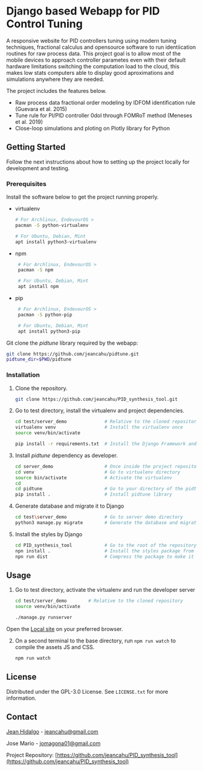 # Django based Webapp for PID Control Tuning

A responsive website for PID controllers tuning using modern tuning techniques, fractional calculus and opensource software to run identiication routines for raw process data.
This project goal is to allow most of the mobile devices to approach controller parametes even with their default hardware limitations switching the computation load to the cloud,
this makes low stats computers able to display good aproximations and simulations anywhere they are needed.

The project includes the features below.
- Raw process data fractional order modeling by IDFOM identification rule (Guevara et al. 2015)
- Tune rule for PI/PID controller 0dol through FOMRoT method (Meneses et al. 2019)
- Close-loop simulations and ploting on Plotly library for Python

<!-- GETTING STARTED -->
## Getting Started
Follow the next instructions about how to setting up the project locally for development and testing.

### Prerequisites

Install the software below to get the project running properly.
* virtualenv
   ```bash
   # For Archlinux, EndevourOS >
   pacman -S python-virtualenv

   # For Ubuntu, Debian, Mint
   apt install python3-virtualenv
   ```
* npm
  ```bash
   # For Archlinux, EndevourOS >
   pacman -S npm

   # For Ubuntu, Debian, Mint
   apt install npm

  ```
* pip
  ```bash
   # For Archlinux, EndevourOS >
   pacman -S python-pip

   # For Ubuntu, Debian, Mint
   apt install python3-pip

  ```

Git clone the _pidtune_ library required by the webapp:
  ```bash
  git clone https://github.com/jeancahu/pidtune.git
  pidtune_dir=$PWD/pidtune
  ```

### Installation

1. Clone the repository.
   ```bash
   git clone https://github.com/jeancahu/PID_synthesis_tool.git
   ```
2. Go to test directory, install the virtualenv and project dependencies.
   ```bash
   cd test/server_demo              # Relative to the cloned repository
   virtualenv venv                  # Install the virtualenv once
   source venv/bin/activate

   pip install -r requirements.txt  # Install the Django Framework and its dependencies
   ```
3. Install _pidtune_ dependency as developer.
   ```bash
   cd server_demo                   # Once inside the project repository directory go to server demo
   cd venv                          # Go to virtualenv directory
   source bin/activate              # Activate the virtualenv
   cd                               
   cd pidtune                       # Go to your directory of the pidtune repository 
   pip install .                    # Install pidtune library
   ```
4. Generate database and migrate it to Django
   ```bash
   cd test\server_demo              # Go to server demo directory
   python3 manage.py migrate        # Generate the database and migrate it
   ```
   
5. Install the styles by Django
   ```bash
   cd PID_synthesis_tool            # Go to the root of the repository
   npn install .                    # Install the styles package from js technology, create node_modules
   npn run dist                     # Compress the package to make it easier to send to the server
   ```
   

<!-- USAGE -->
## Usage

1. Go to test directory, activate the virtualenv and run the developer server
   ```bash
   cd test/server_demo        # Relative to the cloned repository
   source venv/bin/activate

   ./manage.py runserver
   ```
Open the [Local site](http://127.0.0.1:8000/) on your preferred browser.

2. On a second terminal to the base directory, run `npm run watch` to compile
   the assets JS and CSS.

   ```bash
   npm run watch
   ```

<!-- LICENSE -->
## License

Distributed under the GPL-3.0 License. See `LICENSE.txt` for more information.


<!-- CONTACT -->
## Contact

[Jean Hidalgo](https://caroje.com/static/jeancahu/) - jeancahu@gmail.com

Jose Mario - jomagona01@gmail.com

Project Repository: [https://github.com/jeancahu/PID_synthesis_tool](https://github.com/jeancahu/PID_synthesis_tool)
